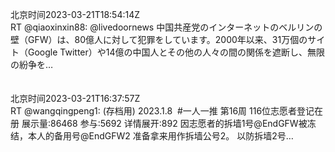北京时间2023-03-21T18:54:14Z<br>RT @qiaoxinxin88: @livedoornews 中国共産党のインターネットのベルリンの壁（GFW）は、80億人に対して犯罪をしています。2000年以来、31万個のサイト（Google Twitter）や14億の中国人とその他の人々の間の関係を遮断し、無限の紛争を…<br><br><br>北京时间2023-03-21T16:37:57Z<br>RT @wangqingpeng1: (存档用)
2023.1.8  #一人一推 第16周 116位志愿者登记在册
展示量:86468
参与:5692
详情展开:892
因志愿者的拆墙1号@EndGFW被冻结，本人的备用号@EndGFW2 准备拿来用作拆墙公号2。
以防拆墙2号…<br><br><br>